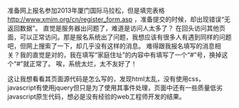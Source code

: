 <!---
markmeta_author: wongoo
markmeta_date: 2012-10-20 05:22:31+00:00
excerpt: 厦门国际马拉松网上报名遇到的页面问题
slug: marathon-regist-probleam
markmeta_title: 厦门国际马拉松网上报名遇到的问题
wordpress_id: 337
markmeta_categories: Experience
markmeta_tags: Javascript,marathon
-->

准备网上报名参加2013年厦门国际马拉松，但是填完表格 http://www.xmim.org/cn/register_form.asp ，准备提交的时候，却出现错误“无返回数据”。
直觉是服务器出问题了，难道是访问人太多了？ 在回头访问其他页面，可以正常访问。那是报名系统出了问题，我想应该有很多人有遇到同样的问题吧，但网上搜索了一下，却几乎没有这样的消息。
难得跟我报名填写的消息相关？我的直觉是对的，我在填写“家庭住址”的内容中有填写了一个“#”号，换掉这个“#”就正常了。
唉，系统太烂，太不友好了！

这让我想看看其页面源代码是怎么写的，发现html太乱，没有使用css，javascript有使用jquery但只是为了使用其事件处理，页面中还有一些质量低劣javascript原生代码，想必是没有经验的web工程师开发的结果。
